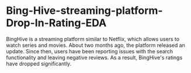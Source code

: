 # Bing-Hive-streaming-platform-Drop-In-Rating-EDA
BingHive is a streaming platform similar to Netflix, which allows users to watch series and movies.
About two months ago, the platform released an update. Since then, users have been reporting issues with the search functionality and leaving negative reviews.
As a result, BingHive's ratings have dropped significantly.
